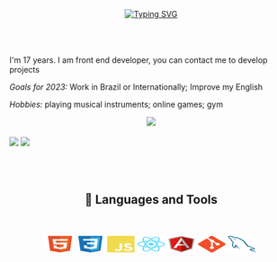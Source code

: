 
<div align="center">
<a href="https://git.io/typing-svg"><img src="https://readme-typing-svg.demolab.com?font=Lucida+Sans&size=30&duration=3998&pause=40&color=356BFF&center=verdadeiro&vCenter=verdadeiro&repeat=verdadeiro&random=falso&width=435&lines=Hello%2C+world!!;I'm+Junior+Reis;I'm+from+Brazil;and+I+study+web+development" alt="Typing SVG" /></a>
</div>
 <br>
 <br>
 <br>

I'm 17 years.
I am front end developer, you can contact me to develop projects

*Goals for 2023:* Work in Brazil or Internationally; Improve my English

*Hobbies:* playing musical instruments; online games; gym
 
 

<div align="center">
<img src="https://i.pinimg.com/originals/f1/ed/a4/f1eda4768df8d8135c779772f2833e88.gif" width="50%" height="auto" frameBorder="0">
</div>
<br>

<div align="center" style="display: flex" flex-direction="row">
 <a src="">
<img height="150em" src="https://github-readme-stats.vercel.app/api/top-langs/?username=JuniorReisx&layout=compact&langs_count=7&theme=blue"/>
<img height="150em" src="https://github-readme-stats.vercel.app/api?username=JuniorReisx&show_icons=true&theme=blue"/>
</div>

<br>
<br>
<br>

 <h2 align="center"> <b>🔭 Languages and Tools</b> </h2>


<div style="display: inline_block" align="center"><br>
  <br>
   <img align="center" alt="JuniorHTML" height="30" width="50" src="https://raw.githubusercontent.com/devicons/devicon/master/icons/html5/html5-original.svg">
   <img align="center" alt="JuniorCSS" height="30" width="50" src="https://raw.githubusercontent.com/devicons/devicon/master/icons/css3/css3-original.svg">
  <img align="center" alt="JuniorJs" height="30" width="50" src="https://raw.githubusercontent.com/devicons/devicon/master/icons/javascript/javascript-plain.svg">
  <img align="center" alt="JuniorReact" height="30" width="50" src="https://raw.githubusercontent.com/devicons/devicon/master/icons/react/react-original.svg">
  <img align="center" alt="JuniorAngular" height="30" width="50" src="https://raw.githubusercontent.com/devicons/devicon/master/icons/angularjs/angularjs-original.svg">
  <img align="center" alt="JuniorGit" height="30" width="50" src="https://raw.githubusercontent.com/devicons/devicon/master/icons/git/git-original.svg">
 
  <img align="center" alt="JuniorFigma" height="30" width="50" src="https://raw.githubusercontent.com/devicons/devicon/master/icons/mysql/mysql-original.svg">
</div>
<br>
<br>


